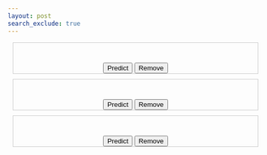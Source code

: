 ```yaml
---
layout: post
search_exclude: true
---
```


<style>
    /* Optional: CSS for styling the search bar */
    .search-container {
      text-align: center;
      margin-top: 50px;
    }
    .search-box {
      padding: 8px;
      border: 1px solid #ccc;
      border-radius: 4px;
      width: 250px;
      max-width: 100%;
      box-sizing: border-box;
    }
    .search-button {
      padding: 8px 16px;
      background-color: #4CAF50;
      color: white;
      border: none;
      border-radius: 4px;
      cursor: pointer;
    }
    .search-button:hover {
      background-color: #45a049;
    }
    .groupOne {
      border: 1px solid #ccc;
      margin: 10px;
      text-align: center;
    }
    .groupTwo {
      border: 1px solid #ccc;
      margin: 10px;
      text-align: center;
    }
    .groupThree {
      border: 1px solid #ccc;
      margin: 10px;
      text-align: center;
    }
  </style>

<div class="groupOne">
  <h1 id="stockOne"></h1>
  <button onclick="redirect()">Predict</button>
  <button onclick="removeStock('stockOne')">Remove</button>
</div>

<div class="groupTwo">
  <h1 id="stockTwo"></h1>
  <button onclick="redirect()">Predict</button>
  <button onclick="removeStock('stockTwo')">Remove</button>
</div>

<div class="groupThree">
  <h1 id="stockThree"></h1>
  <button onclick="redirect()">Predict</button>
  <button onclick="removeStock('stockThree')">Remove</button>
</div>

<script>
    // Check if the elements with IDs "stockOne," "stockTwo," and "stockThree" exist
    const stockOne = document.getElementById("stockOne");
    const stockTwo = document.getElementById("stockTwo");
    const stockThree = document.getElementById("stockThree");

    // Create an array to keep track of displayed stock symbols
    const displayedStocks = [];

    // Function to display stock data and update the displayedStocks array
    function displayStock(stockElement, stockKey) {
        const stockSymbol = localStorage.getItem(stockKey);
        if (stockSymbol && !displayedStocks.includes(stockSymbol)) {
            stockElement.innerHTML = stockSymbol;
            displayedStocks.push(stockSymbol);
        }
    }

    // Call the displayStock function for each element
    if (stockOne) {
        displayStock(stockOne, "stockOne");
    }

    if (stockTwo) {
        displayStock(stockTwo, "stockTwo");
    }

    if (stockThree) {
        displayStock(stockThree, "stockThree");
    }

    function removeStock(stockKey) {
    const stockElement = document.getElementById(stockKey);
    const stockSymbol = localStorage.getItem(stockKey);

    if (stockSymbol && displayedStocks.includes(stockSymbol)) {
      // Remove the stock symbol from the displayedStocks array
      const index = displayedStocks.indexOf(stockSymbol);
      if (index !== -1) {
        displayedStocks.splice(index, 1);
      }

      // Clear the stock element's content
      stockElement.innerHTML = '';

      // Remove the stock symbol from localStorage
      localStorage.removeItem(stockKey);
    }
  }

  var buttons = document.getElementsByClassName("butto");
    var buttonsCount = buttons.length;
    var buttonPress;
    var theID;
    var result;
    var resultant;
    var theBefore;
    var theInput = "";
    function redirect(){
        console.log("test");
        buttons = document.getElementsByClassName("butto");
        buttonsCount = buttons.length;
        for (var i = 0; i <= buttonsCount; i += 1) {
            console.log("test1");
            buttons[i].onclick = function(e) {
                console.log("test2");
                buttonPress=this.id;
                console.log(buttonPress)
                theID = buttonPress.replace("rebut", "");
                console.log(theID)
                result = document.getElementById(theID+'re');
                resultant = result.innerHTML;
                console.log(resultant);
                theBefore = resultant.replace("<b>","")
                console.log(theBefore);
                for (let i = 0; i < theBefore.length && theBefore[i] != "<"; i++) {
                    theInput += theBefore[i];
                }
                
                console.log(theInput);
                localStorage.setItem("stockName",theInput);
                location.replace("https://theoh32.github.io/Stocktify/analysis");
                //location.replace("http://localhost:4001/Stocktify/analysis");


            };
        }
    }
</script>
